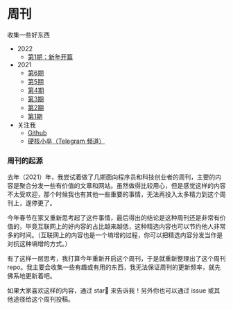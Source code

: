 
# 周刊

收集一些好东西

-  2022
    -  [第1期：新年开篇](https://github.com/jacksonwuu/blog/blob/main/2022/第1期：新年开篇.md)
-  2021
    -  [第6期](https://github.com/jacksonwuu/blog/blob/main/2021/第6期.md)
    -  [第5期](https://github.com/jacksonwuu/blog/blob/main/2021/第5期.md)
    -  [第4期](https://github.com/jacksonwuu/blog/blob/main/2021/第4期.md)
    -  [第3期](https://github.com/jacksonwuu/blog/blob/main/2021/第3期.md)
    -  [第2期](https://github.com/jacksonwuu/blog/blob/main/2021/第2期.md)
    -  [第1期](https://github.com/jacksonwuu/blog/blob/main/2021/第1期.md)
-  关注我
    -  [Github](https://github.com/jacksonwuu)
    -  [硬核小卒（Telegram 频道）](https://t.me/yinghexiaozu)

### 周刊的起源

去年（2021）年，我尝试着做了几期面向程序员和科技创业者的周刊，主要的内容是聚合分发一些有价值的文章和网站。虽然做得比较用心，但是感觉这样的内容不太受欢迎，那个时候我也有其他一些重要的事情，无法再投入太多精力到这个周刊上，遂停更了。

今年春节在家又重新思考起了这件事情，最后得出的结论是这种周刊还是非常有价值的，毕竟互联网上的好内容的占比越来越低，这种精选内容也可以节约他人非常多的时间。（互联网上的内容也是一个墒增的过程，你可以把精选内容分发当作是对抗这种墒增的方式。）

有了这样一层思考，我打算今年重新开启这个周刊，于是就重新整理出了这个周刊 repo。我主要会收集一些有趣或有用的东西，我无法保证周刊的更新频率，就先佛系地更新着吧。

如果大家喜欢这样的内容，通过 star🌟 来告诉我！另外你也可以通过 issue 或其他途径给这个周刊投稿。
